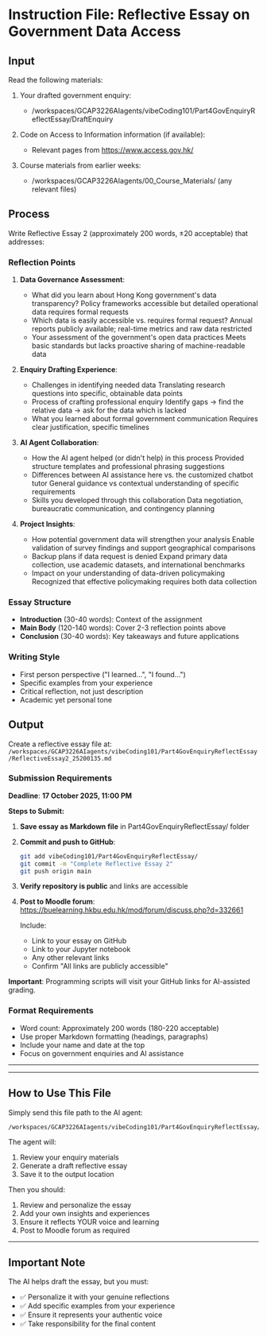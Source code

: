# Instruction File: Reflective Essay on Government Data Access

## Input
Read the following materials:
1. Your drafted government enquiry:
   - /workspaces/GCAP3226AIagents/vibeCoding101/Part4GovEnquiryReflectEssay/DraftEnquiry

2. Code on Access to Information information (if available):
   - Relevant pages from https://www.access.gov.hk/
   
3. Course materials from earlier weeks:
   - /workspaces/GCAP3226AIagents/00_Course_Materials/ (any relevant files)

## Process
Write Reflective Essay 2 (approximately 200 words, ±20 acceptable) that addresses:

### Reflection Points

1. **Data Governance Assessment**:
   - What did you learn about Hong Kong government's data transparency?
   Policy frameworks accessible but detailed operational data requires formal requests
   - Which data is easily accessible vs. requires formal request?
   Annual reports publicly available; real-time metrics and raw data restricted
   - Your assessment of the government's open data practices
   Meets basic standards but lacks proactive sharing of machine-readable data

2. **Enquiry Drafting Experience**:
   - Challenges in identifying needed data
   Translating research questions into specific, obtainable data points
   - Process of crafting professional enquiry
   Identify gaps → find the relative data → ask for the data which is lacked
   - What you learned about formal government communication
   Requires clear justification, specific timelines

3. **AI Agent Collaboration**:
   - How the AI agent helped (or didn't help) in this process
   Provided structure templates and professional phrasing suggestions 
   - Differences between AI assistance here vs. the customized chatbot tutor
   General guidance vs contextual understanding of specific requirements
   - Skills you developed through this collaboration
   Data negotiation, bureaucratic communication, and contingency planning

4. **Project Insights**:
   - How potential government data will strengthen your analysis
   Enable validation of survey findings and support geographical comparisons
   - Backup plans if data request is denied
   Expand primary data collection, use academic datasets, and international benchmarks
   - Impact on your understanding of data-driven policymaking
   Recognized that effective policymaking requires both data collection

### Essay Structure
- **Introduction** (30-40 words): Context of the assignment
- **Main Body** (120-140 words): Cover 2-3 reflection points above
- **Conclusion** (30-40 words): Key takeaways and future applications

### Writing Style
- First person perspective ("I learned...", "I found...")
- Specific examples from your experience
- Critical reflection, not just description
- Academic yet personal tone

## Output
Create a reflective essay file at:
`/workspaces/GCAP3226AIagents/vibeCoding101/Part4GovEnquiryReflectEssay/ReflectiveEssay2_25200135.md`

### Submission Requirements

**Deadline**: **17 October 2025, 11:00 PM**

**Steps to Submit:**

1. **Save essay as Markdown file** in Part4GovEnquiryReflectEssay/ folder
2. **Commit and push to GitHub**:
   ```bash
   git add vibeCoding101/Part4GovEnquiryReflectEssay/
   git commit -m "Complete Reflective Essay 2"
   git push origin main
   ```
3. **Verify repository is public** and links are accessible
4. **Post to Moodle forum**: https://buelearning.hkbu.edu.hk/mod/forum/discuss.php?d=332661
   
   Include:
   - Link to your essay on GitHub
   - Link to your Jupyter notebook
   - Any other relevant links
   - Confirm "All links are publicly accessible"

**Important**: Programming scripts will visit your GitHub links for AI-assisted grading.

### Format Requirements
- Word count: Approximately 200 words (180-220 acceptable)
- Use proper Markdown formatting (headings, paragraphs)
- Include your name and date at the top
- Focus on government enquiries and AI assistance

---

---

## How to Use This File

Simply send this file path to the AI agent:
```
/workspaces/GCAP3226AIagents/vibeCoding101/Part4GovEnquiryReflectEssay/INSTRUCTION_ReflectiveEssay.md
```

The agent will:
1. Review your enquiry materials
2. Generate a draft reflective essay
3. Save it to the output location

Then you should:
1. Review and personalize the essay
2. Add your own insights and experiences
3. Ensure it reflects YOUR voice and learning
4. Post to Moodle forum as required

---

## Important Note

The AI helps draft the essay, but you must:
- ✅ Personalize it with your genuine reflections
- ✅ Add specific examples from your experience
- ✅ Ensure it represents your authentic voice
- ✅ Take responsibility for the final content
